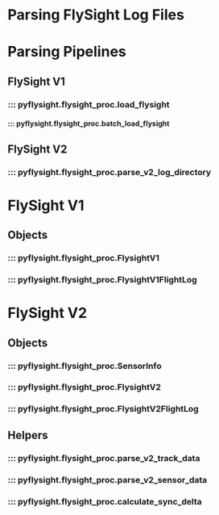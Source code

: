 # Parsing FlySight Log Files

# Parsing Pipelines
## FlySight V1
### ::: pyflysight.flysight_proc.load_flysight
#### ::: pyflysight.flysight_proc.batch_load_flysight

## FlySight V2
### ::: pyflysight.flysight_proc.parse_v2_log_directory

# FlySight V1
## Objects
### ::: pyflysight.flysight_proc.FlysightV1
### ::: pyflysight.flysight_proc.FlysightV1FlightLog

# FlySight V2
## Objects
### ::: pyflysight.flysight_proc.SensorInfo
### ::: pyflysight.flysight_proc.FlysightV2
### ::: pyflysight.flysight_proc.FlysightV2FlightLog

## Helpers
### ::: pyflysight.flysight_proc.parse_v2_track_data
### ::: pyflysight.flysight_proc.parse_v2_sensor_data
### ::: pyflysight.flysight_proc.calculate_sync_delta
